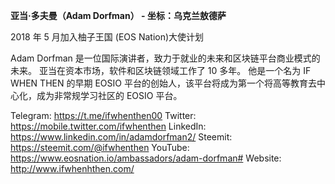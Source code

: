 **亚当·多夫曼（Adam Dorfman） - 坐标：乌克兰敖德萨**

2018 年 5 月加入柚子王国 (EOS Nation)大使计划

Adam Dorfman 是一位国际演讲者，致力于就业的未来和区块链平台商业模式的未来。 亚当在资本市场，软件和区块链领域工作了 10 多年。 他是一个名为 IF WHEN THEN 的早期 EOSIO 平台的创始人，该平台将成为第一个将高等教育去中心化，成为非常规学习社区的 EOSIO 平台。

Telegram: https://t.me/ifwhenthen00
Twitter: https://mobile.twitter.com/ifwhenthen
LinkedIn: https://www.linkedin.com/in/adamdorfman2/
Steemit: https://steemit.com/@ifwhenthen
YouTube: https://www.eosnation.io/ambassadors/adam-dorfman#
Website: http://www.ifwhenhthen.com/
